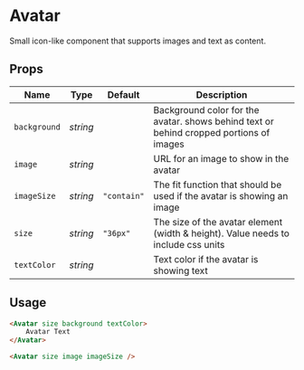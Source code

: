 # Avatar
Small icon-like component that supports images and text as content.

## Props
| Name | Type | Default | Description |
| --- | --- | --- | --- |
| `background` | _string_ | | Background color for the avatar. shows behind text or behind cropped portions of images
| `image` | _string_ | | URL for an image to show in the avatar
| `imageSize` | _string_ | `"contain"` | The fit function that should be used if the avatar is showing an image
| `size` | _string_ | `"36px"` | The size of the avatar element (width & height). Value needs to include css units
| `textColor` | _string_ | | Text color if the avatar is showing text

## Usage
```html
<Avatar size background textColor>
    Avatar Text
</Avatar>

<Avatar size image imageSize />
```
